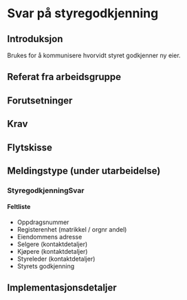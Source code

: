 # Svar på styregodkjenning
## Introduksjon
Brukes for å kommunisere hvorvidt styret godkjenner ny eier.

## Referat fra arbeidsgruppe 

## Forutsetninger

## Krav  

## Flytskisse

## Meldingstype (under utarbeidelse)
### StyregodkjenningSvar
#### Feltliste  
* Oppdragsnummer
* Registerenhet (matrikkel / orgnr andel)
* Eiendommens adresse
* Selgere (kontaktdetaljer)
* Kjøpere (kontaktdetaljer)
* Styreleder (kontaktdetaljer)
* Styrets godkjenning
 
## Implementasjonsdetaljer